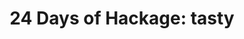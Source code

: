 ---
title: ! '24 Days of Hackage: tasty'
url: https://ocharles.org.uk/blog/posts/2013-12-03-24-days-of-hackage-tasty.html
authors:
- Oliver Charles
type: article
tags:
- testing
doHaskell-type: blog post
dohaskell-year: 2013
---
